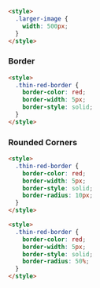 ```html
<style>
  .larger-image {
    width: 500px;
  }
</style>
```
### Border
```html
<style>
  .thin-red-border {
    border-color: red;
    border-width: 5px;
    border-style: solid;
  }
</style>
```
### Rounded Corners
```html
<style>
  .thin-red-border {
    border-color: red;
    border-width: 5px;
    border-style: solid;
    border-radius: 10px;
  }
</style>
```
```html
<style>
  .thin-red-border {
    border-color: red;
    border-width: 5px;
    border-style: solid;
    border-radius: 50%;
  }
</style>
```
